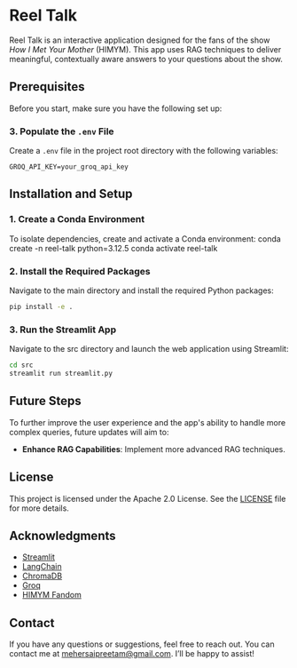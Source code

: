 # Reel Talk

Reel Talk is an interactive application designed for the fans of the show *How I Met Your Mother* (HIMYM). This app uses RAG techniques to deliver meaningful, contextually aware answers to your questions about the show. 

## Prerequisites

Before you start, make sure you have the following set up:

### 3. Populate the `.env` File
Create a `.env` file in the project root directory with the following variables:

```plaintext
GROQ_API_KEY=your_groq_api_key
```

## Installation and Setup

### 1. Create a Conda Environment
To isolate dependencies, create and activate a Conda environment:
conda create -n reel-talk python=3.12.5
conda activate reel-talk

### 2. Install the Required Packages
Navigate to the main directory and install the required Python packages:
```bash
pip install -e .
```

### 3. Run the Streamlit App
Navigate to the src directory and launch the web application using Streamlit:
```bash
cd src
streamlit run streamlit.py
```

## Future Steps

To further improve the user experience and the app's ability to handle more complex queries, future updates will aim to:

- **Enhance RAG Capabilities**: Implement more advanced RAG techniques.

## License

This project is licensed under the Apache 2.0 License. See the [LICENSE](LICENSE) file for more details.

## Acknowledgments

- [Streamlit](https://streamlit.io/)
- [LangChain](https://www.langchain.com/)
- [ChromaDB](https://docs.trychroma.com/)
- [Groq](https://groq.com/)
- [HIMYM Fandom](https://how-i-met-your-mother.fandom.com/wiki/How_I_Met_Your_Mother_Wiki)

## Contact
If you have any questions or suggestions, feel free to reach out. You can contact me at mehersaipreetam@gmail.com. I’ll be happy to assist!
